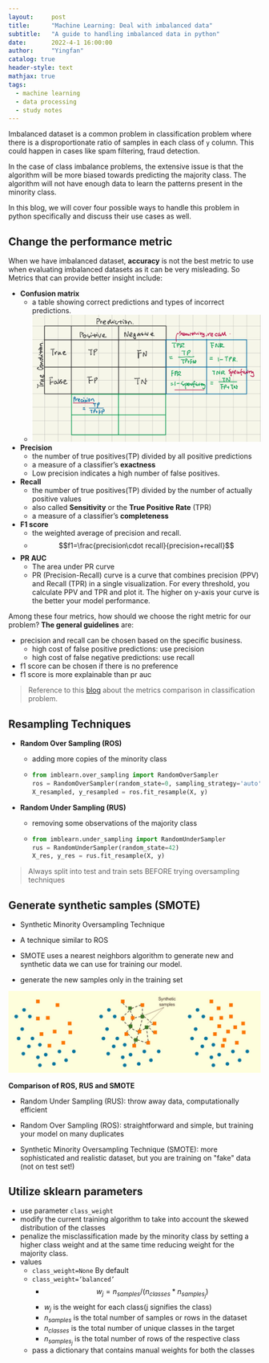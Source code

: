 ```yaml
---
layout:     post
title:      "Machine Learning: Deal with imbalanced data"
subtitle:   "A guide to handling imbalanced data in python"
date:       2022-4-1 16:00:00
author:     "Yingfan"
catalog: true
header-style: text
mathjax: true
tags:
  - machine learning
  - data processing
  - study notes
---
```


Imbalanced dataset is a common problem in classification problem where there is a disproportionate ratio of samples in each class of ``y`` column. This could happen in cases like spam filtering, fraud detection. 

In the case of class imbalance problems, the extensive issue is that the algorithm will be more biased towards predicting the majority class. The algorithm will not have enough data to learn the patterns present in the minority class.

In this blog, we will cover four possible ways to handle this problem in python specifically and discuss their use cases as well.

## Change the performance metric

When we have imbalanced dataset, **accuracy** is not the best metric to use when evaluating imbalanced datasets as it can be very misleading.  So Metrics that can provide better insight include:

- **Confusion matrix**
  - a table showing correct predictions and types of incorrect predictions.
  - ![](/img/in-post/post-confusion-matrix.png)
- **Precision**
  - the number of true positives(TP) divided by all positive predictions
  - a measure of a classifier’s **exactness**
  - Low precision indicates a high number of false positives.
- **Recall**
  - the number of true positives(TP) divided by the number of actually positive values
  - also called **Sensitivity** or the **True Positive Rate** (TPR)
  - a measure of a classifier’s **completeness**
- **F1 score**
  - the weighted average of precision and recall.
  - $$f1=\frac{precision\cdot recall}{precision+recall}$$
- **PR AUC**
  - The area under PR curve
  - PR (Precision-Recall) curve is a curve that combines precision (PPV) and Recall (TPR) in a single visualization. For every threshold, you calculate PPV and TPR and plot it. The higher on y-axis your curve is the better your model performance.

Among these four metrics, how should we choose the right metric for our problem? **The general guidelines** are:

- precision and recall can be chosen based on the specific business. 
  - high cost of false positive predictions: use precision
  - high cost of false negative predictions: use recall
- f1 score can be chosen if there is no preference
- f1 score is more explainable than pr auc

> Reference to this [blog](https://yingfan-duan.github.io/2022/04/08/Machine-Learning-Classification-Problem/) about the metrics comparison in classification problem.

## Resampling Techniques

- **Random Over Sampling (ROS)**

  - adding more copies of the minority class

  - ```python
    from imblearn.over_sampling import RandomOverSampler
    ros = RandomOverSampler(random_state=0, sampling_strategy='auto')
    X_resampled, y_resampled = ros.fit_resample(X, y)
    ```

- **Random Under Sampling (RUS)**

  - removing some observations of the majority class

  - ```python
    from imblearn.under_sampling import RandomUnderSampler
    rus = RandomUnderSampler(random_state=42)
    X_res, y_res = rus.fit_resample(X, y)
    ```

> Always split into test and train sets BEFORE trying oversampling techniques

## Generate synthetic samples (SMOTE)

- Synthetic Minority Oversampling Technique

- A technique similar to ROS

- SMOTE uses a nearest neighbors algorithm to generate new and synthetic data we can use for training our model.

-  generate the new samples only in the training set 

  ![](/img/in-post/post-smote.jpg)

**Comparison of ROS, RUS and SMOTE**

- Random Under Sampling (RUS): throw away data, computationally efficient

- Random Over Sampling (ROS): straightforward and simple, but training your model on many duplicates

- Synthetic Minority Oversampling Technique (SMOTE): more sophisticated and realistic dataset, but you are training on "fake" data (not on test set!)

## Utilize sklearn parameters

- use parameter ``class_weight``
- modify the current training algorithm to take into account the skewed distribution of the classes
- penalize the misclassification made by the minority class by setting a higher class weight and at the same time reducing weight for the majority class.
- values
  - ``class_weight=None`` By default
  - ``class_weight=‘balanced’ ``
    - $$w_j=n_{samples} / (n_{classes} * n_{samples_j})$$
    - $w_j$ is the weight for each class(j signifies the class)
    - $n_{samples}$ is the total number of samples or rows in the dataset
    - $n_{classes}$ is the total number of unique classes in the target
    - $n_{samples_j}$ is the total number of rows of the respective class
  - pass a dictionary that contains manual weights for both the classes



